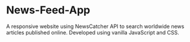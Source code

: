 # News-Feed-App
A responsive website using NewsCatcher API to search worldwide news articles published online. Developed using vanilla JavaScript and CSS.
